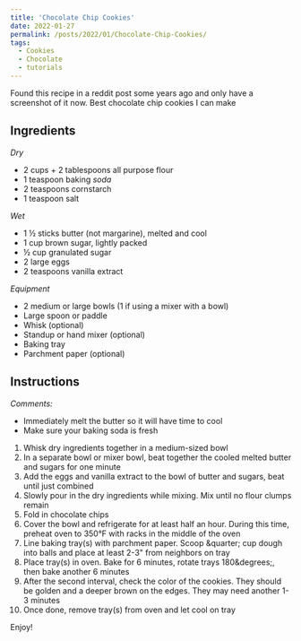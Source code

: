 ```yaml
---
title: 'Chocolate Chip Cookies'
date: 2022-01-27
permalink: /posts/2022/01/Chocolate-Chip-Cookies/
tags:
  - Cookies
  - Chocolate
  - tutorials
---
```


Found this recipe in a reddit post some years ago and only have a screenshot of it now. Best chocolate chip cookies I can make

## Ingredients
*Dry*
* 2 cups + 2 tablespoons all purpose flour
* 1 teaspoon baking *soda*
* 2 teaspoons cornstarch
* 1 teaspoon salt

*Wet*
* 1 &half; sticks butter (not margarine), melted and cool
* 1 cup brown sugar, lightly packed
* &half; cup granulated sugar
* 2 large eggs
* 2 teaspoons vanilla extract

*Equipment*
* 2 medium or large bowls (1 if using a mixer with a bowl)
* Large spoon or paddle
* Whisk (optional)
* Standup or hand mixer (optional)
* Baking tray
* Parchment paper (optional)

## Instructions
*Comments:*
* Immediately melt the butter so it will have time to cool
* Make sure your baking soda is fresh

1. Whisk dry ingredients together in a medium-sized bowl
1. In a separate bowl or mixer bowl, beat together the cooled melted butter and sugars for one minute
1. Add the eggs and vanilla extract to the bowl of butter and sugars, beat until just combined
1. Slowly pour in the dry ingredients while mixing. Mix until no flour clumps remain
1. Fold in chocolate chips
1. Cover the bowl and refrigerate for at least half an hour. During this time, preheat oven to 350&deg;F with racks in the middle of the oven
1. Line baking tray(s) with parchment paper. Scoop &quarter; cup dough into balls and place at least 2-3" from neighbors on tray
1. Place tray(s) in oven. Bake for 6 minutes, rotate trays 180&degrees;, then bake another 6 minutes
1. After the second interval, check the color of the cookies. They should be golden and a deeper brown on the edges. They may need another 1-3 minutes
1. Once done, remove tray(s) from oven and let cool on tray

Enjoy!
